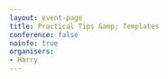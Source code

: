 ```yaml
---
layout: event-page
title: Practical Tips &amp; Templates
conference: false
noinfo: true
organisers:
- Harry
---
```




